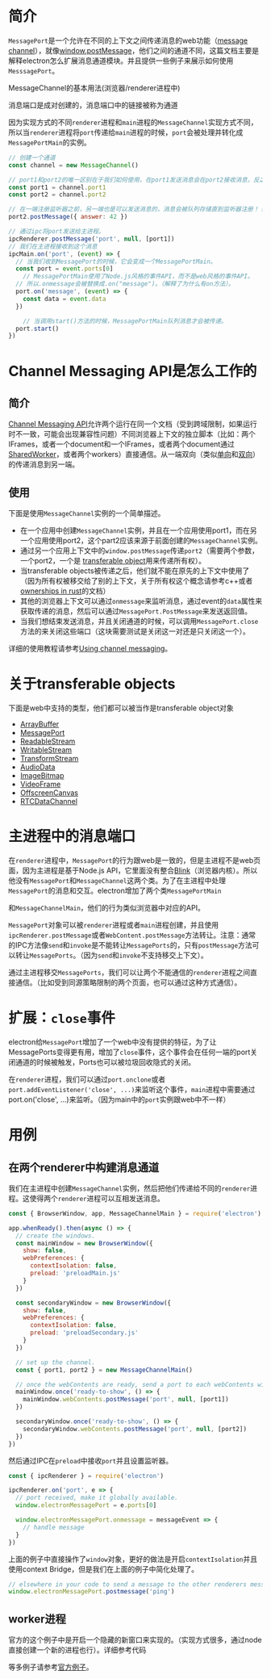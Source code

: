 # 简介

`MessagePort`是一个允许在不同的上下文之间传递消息的web功能（[message channel](https://developer.mozilla.org/en-US/docs/Web/API/MessageChannel)），就像[window.postMessage](https://developer.mozilla.org/en-US/docs/Web/API/Window/postMessage)，他们之间的通道不同，这篇文档主要是解释electron怎么扩展消息通道模块。并且提供一些例子来展示如何使用`MesssagePort`。

MessageChannel的基本用法(浏览器/renderer进程中)

消息端口是成对创建的，消息端口中的链接被称为通道

因为实现方式的不同`renderer`进程和`main`进程的`MessageChannel`实现方式不同，所以当`renderer`进程将`port`传递给`main`进程的时候，`port`会被处理并转化成`MessagePortMain`的实例。

```javascript
// 创建一个通道
const channel = new MessageChannel()

// port1和port2的唯一区别在于我们如何使用，在port1发送消息会在port2接收消息，反之亦然。
const port1 = channel.port1
const port2 = channel.port2

// 在一端注册监听器之前，另一端也是可以发送消息的，消息会被队列存储直到监听器注册！！！
port2.postMessage({ answer: 42 })

// 通过ipc将port发送给主进程。
ipcRenderer.postMessage('port', null, [port1])
// 我们在主进程接收到这个消息
ipcMain.on('port', (event) => {
  // 当我们收到MessagePort的时候，它会变成一个MessagePortMain。
  const port = event.ports[0]
	// MessagePortMain使用了Node.js风格的事件API，而不是web风格的事件API。
  // 所以.onmessage会被替换成.on("message")。（解释了为什么有on方法）。
  port.on('message', (event) => {
    const data = event.data
  })

	// 当调用start()方法的时候，MessagePortMain队列消息才会被传递。
  port.start()
})
```

# Channel Messaging API是怎么工作的

## 简介

[Channel Messaging API](https://developer.mozilla.org/en-US/docs/Web/API/Channel_Messaging_API)允许两个运行在同一个文档（受到跨域限制，如果运行时不一致，可能会出现兼容性问题）不同浏览器上下文的独立脚本（比如：两个IFrames，或者一个document和一个IFrames，或者两个document通过[SharedWorker](https://developer.mozilla.org/en-US/docs/Web/API/SharedWorker)，或者两个workers）直接通信。从一端双向（类似[单向](https://www.yuque.com/youqiaomu-qphez/eek9rm/qhogsgxo2uwfwy2m#d16jg)和[双向](https://www.yuque.com/youqiaomu-qphez/eek9rm/qhogsgxo2uwfwy2m#fkkU5)）的传递消息到另一端。

## 使用

下面是使用`MessageChannel`实例的一个简单描述。

- 在一个应用中创建`MessageChannel`实例，并且在一个应用使用port1，而在另一个应用使用port2，这个part2应该来源于前面创建的`MessageChannel`实例。
- 通过另一个应用上下文中的`window.postMessage`传递`port2`（需要两个参数，一个port2，一个是   [transferable object](https://www.yuque.com/youqiaomu-qphez/eek9rm/dnvem3066krhm54w#ZZu7N)用来传递所有权）。
- 当transferable objects被传递之后，他们就不能在原先的上下文中使用了（因为所有权被移交给了别的上下文，关于所有权这个概念请参考c++或者[ownerships in rust](https://doc.rust-lang.org/book/ch04-00-understanding-ownership.html)的文档）
- 其他的浏览器上下文可以通过`onmessage`来监听消息，通过event的`data`属性来获取传递的消息，然后可以通过`MessagePort.PostMessage`来发送返回值。
- 当我们想结束发送消息，并且关闭通道的时候，可以调用`MessagePort.close`方法的来关闭这些端口（这块需要测试是关闭这一对还是只关闭这一个）。

详细的使用教程请参考[Using channel messaging](https://developer.mozilla.org/en-US/docs/Web/API/Channel_Messaging_API/Using_channel_messaging#browser_compatibility)。

# 关于transferable objects

下面是web中支持的类型，他们都可以被当作是transferable object对象

- [ArrayBuffer](https://developer.mozilla.org/en-US/docs/Web/JavaScript/Reference/Global_Objects/ArrayBuffer)
- [MessagePort](https://developer.mozilla.org/en-US/docs/Web/API/MessagePort)
- [ReadableStream](https://developer.mozilla.org/en-US/docs/Web/API/ReadableStream)
- [WritableStream](https://developer.mozilla.org/en-US/docs/Web/API/WritableStream)
- [TransformStream](https://developer.mozilla.org/en-US/docs/Web/API/TransformStream)
- [AudioData](https://developer.mozilla.org/en-US/docs/Web/API/AudioData)
- [ImageBitmap](https://developer.mozilla.org/en-US/docs/Web/API/ImageBitmap)
- [VideoFrame](https://developer.mozilla.org/en-US/docs/Web/API/VideoFrame)
- [OffscreenCanvas](https://developer.mozilla.org/en-US/docs/Web/API/OffscreenCanvas)
- [RTCDataChannel](https://developer.mozilla.org/en-US/docs/Web/API/RTCDataChannel)

# 主进程中的消息端口

在`renderer`进程中，`MessagePort`的行为跟web是一致的，但是主进程不是web页面，因为主进程是基于Node.js API，它里面没有整合[Blink](https://zh.m.wikipedia.org/zh-hans/Blink)（浏览器内核）。所以他没有`MessagePort`和`MessageChannel`这两个类。为了在主进程中处理`MessagePort`的消息和交互。electron增加了两个类`MessagePortMain`

和`MessageChannelMain`，他们的行为类似浏览器中对应的API。

`MessagePort`对象可以被`renderer`进程或者`main`进程创建，并且使用`ipcRenderer.postMessage`或者`WebContent.postMessage`方法转让。注意：通常的IPC方法像`send`和`invoke`是不能转让`MessagePorts`的，只有`postMessage`方法可以转让`MessagePorts`。（因为`send`和`invoke`不支持移交上下文）。

通过主进程移交`MessagePorts`，我们可以让两个不能通信的`renderer`进程之间直接通信。（比如受到同源策略限制的两个页面，也可以通过这种方式通信）。

# 扩展：`close`事件

electron给`MessagePort`增加了一个web中没有提供的特征，为了让MessagePorts变得更有用，增加了`close`事件，这个事件会在任何一端的port关闭通道的时候被触发，Ports也可以被垃圾回收隐式的关闭。

在`renderer`进程，我们可以通过`port.onclone`或者`port.addEventListener('close', ...)`来监听这个事件，`main`进程中需要通过port.on('close', ...)来监听。（因为main中的`port`实例跟web中不一样）

# 用例

## 在两个renderer中构建消息通道

我们在主进程中创建`MessageChannel`实例，然后把他们传递给不同的`renderer`进程。这使得两个`renderer`进程可以互相发送消息。

```javascript
const { BrowserWindow, app, MessageChannelMain } = require('electron')

app.whenReady().then(async () => {
  // create the windows.
  const mainWindow = new BrowserWindow({
    show: false,
    webPreferences: {
      contextIsolation: false,
      preload: 'preloadMain.js'
    }
  })

  const secondaryWindow = new BrowserWindow({
    show: false,
    webPreferences: {
      contextIsolation: false,
      preload: 'preloadSecondary.js'
    }
  })

  // set up the channel.
  const { port1, port2 } = new MessageChannelMain()

  // once the webContents are ready, send a port to each webContents with postMessage.
  mainWindow.once('ready-to-show', () => {
    mainWindow.webContents.postMessage('port', null, [port1])
  })

  secondaryWindow.once('ready-to-show', () => {
    secondaryWindow.webContents.postMessage('port', null, [port2])
  })
})
```

然后通过IPC在`preload`中接收`port`并且设置监听器。

```javascript
const { ipcRenderer } = require('electron')

ipcRenderer.on('port', e => {
  // port received, make it globally available.
  window.electronMessagePort = e.ports[0]

  window.electronMessagePort.onmessage = messageEvent => {
    // handle message
  }
})
```

上面的例子中直接操作了`window`对象，更好的做法是开启`contextIsolation`并且使用context Bridge，但是我们在上面的例子中简化处理了。

```javascript
// elsewhere in your code to send a message to the other renderers message handler
window.electronMessagePort.postmessage('ping')
```

## worker进程

官方的这个例子中是开启一个隐藏的新窗口来实现的。（实现方式很多，通过node直接创建一个新的进程也行）。详细参考代码

等多例子请参考[官方例子](https://www.electronjs.org/docs/latest/tutorial/message-ports#setting-up-a-messagechannel-between-two-renderers)。